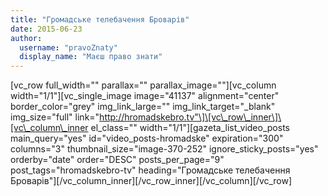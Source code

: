 ```yaml
---
title: "Громадське телебачення Броварів"
date: 2015-06-23
author: 
  username: "pravoZnaty"
  display_name: "Маєш право знати"
---
```


\[vc\_row full\_width="" parallax="" parallax\_image=""\]\[vc\_column width="1/1"\]\[vc\_single\_image image="41137" alignment="center" border\_color="grey" img\_link\_large="" img\_link\_target="\_blank" img\_size="full" link="http://hromadskebro.tv"\]\[vc\_row\_inner\]\[vc\_column\_inner el\_class="" width="1/1"\]\[gazeta\_list\_video\_posts main\_query="yes" id="video\_posts-hromadske" expiration="300" columns="3" thumbnail\_size="image-370-252" ignore\_sticky\_posts="yes" orderby="date" order="DESC" posts\_per\_page="9" post\_tags="hromadskebro-tv" heading="Громадське телебачення Броварів"\]\[/vc\_column\_inner\]\[/vc\_row\_inner\]\[/vc\_column\]\[/vc\_row\]
